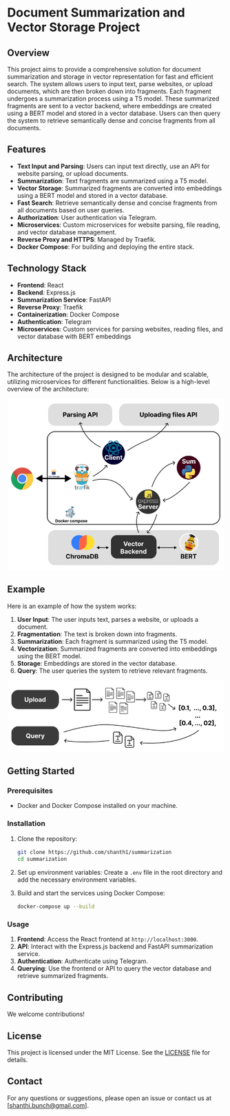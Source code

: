 # Document Summarization and Vector Storage Project

## Overview

This project aims to provide a comprehensive solution for document summarization and storage in vector representation for fast and efficient search. The system allows users to input text, parse websites, or upload documents, which are then broken down into fragments. Each fragment undergoes a summarization process using a T5 model. These summarized fragments are sent to a vector backend, where embeddings are created using a BERT model and stored in a vector database. Users can then query the system to retrieve semantically dense and concise fragments from all documents.

## Features

- **Text Input and Parsing**: Users can input text directly, use an API for website parsing, or upload documents.
- **Summarization**: Text fragments are summarized using a T5 model.
- **Vector Storage**: Summarized fragments are converted into embeddings using a BERT model and stored in a vector database.
- **Fast Search**: Retrieve semantically dense and concise fragments from all documents based on user queries.
- **Authorization**: User authentication via Telegram.
- **Microservices**: Custom microservices for website parsing, file reading, and vector database management.
- **Reverse Proxy and HTTPS**: Managed by Traefik.
- **Docker Compose**: For building and deploying the entire stack.

## Technology Stack

- **Frontend**: React
- **Backend**: Express.js
- **Summarization Service**: FastAPI
- **Reverse Proxy**: Traefik
- **Containerization**: Docker Compose
- **Authentication**: Telegram
- **Microservices**: Custom services for parsing websites, reading files, and vector database with BERT embeddings

## Architecture

The architecture of the project is designed to be modular and scalable, utilizing microservices for different functionalities. Below is a high-level overview of the architecture:

![Architecture Diagram](client/public/assets/architecture.png)

## Example

Here is an example of how the system works:

1. **User Input**: The user inputs text, parses a website, or uploads a document.
2. **Fragmentation**: The text is broken down into fragments.
3. **Summarization**: Each fragment is summarized using the T5 model.
4. **Vectorization**: Summarized fragments are converted into embeddings using the BERT model.
5. **Storage**: Embeddings are stored in the vector database.
6. **Query**: The user queries the system to retrieve relevant fragments.

![Example Workflow](client/public/assets/example.png)

## Getting Started

### Prerequisites

- Docker and Docker Compose installed on your machine.

### Installation

1. Clone the repository:
   ```bash
   git clone https://github.com/shanth1/summarization
   cd summarization
   ```

2. Set up environment variables:
   Create a `.env` file in the root directory and add the necessary environment variables.

3. Build and start the services using Docker Compose:
   ```bash
   docker-compose up --build
   ```

### Usage

1. **Frontend**: Access the React frontend at `http://localhost:3000`.
2. **API**: Interact with the Express.js backend and FastAPI summarization service.
3. **Authentication**: Authenticate using Telegram.
4. **Querying**: Use the frontend or API to query the vector database and retrieve summarized fragments.

## Contributing

We welcome contributions!

## License

This project is licensed under the MIT License. See the [LICENSE](LICENSE) file for details.

## Contact

For any questions or suggestions, please open an issue or contact us at [shanthi.bunch@gmail.com].
